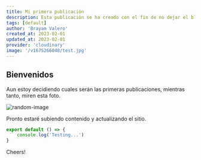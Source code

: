 ```yaml
---
title: Mi primera publicación
description: Esta publicación se ha creado con el fin de no dejar el blog vacio
tags: [default]
author: 'Brayam Valero'
created_at: 2023-02-01
updated_at: 2023-02-01
provider: 'cloudinary'
image: '/v1675266048/test.jpg'
---
```


## Bienvenidos

Aun estoy decidiendo cuales serán las primeras publicaciones, mientras tanto, miren esta foto.

![random-image](https://res.cloudinary.com/brayamvalero/image/upload/f_auto,q_auto/v1675266048/test)

Pronto estaré subiendo contenido y actualizando el sitio.

```javascript [app.js]
export default () => {
    console.log('Testing...')
}
```

Cheers!
